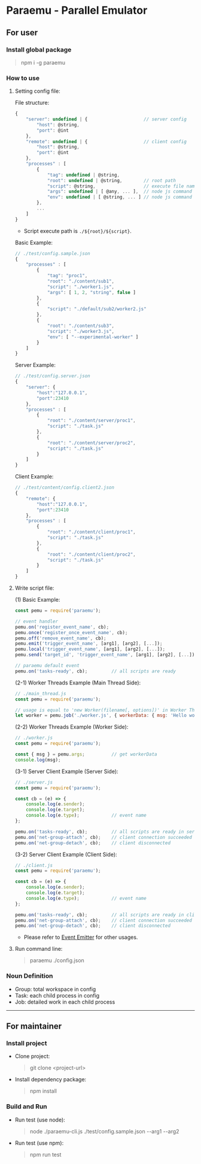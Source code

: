 # Paraemu - Parallel Emulator #

## For user ##

### Install global package ###

> npm i -g paraemu

### How to use ###

1. Setting config file:

    File structure:
    ```javascript
    {
        "server": undefined | {                     // server config
            "host": @string,
            "port": @int
        },
        "remote": undefined | {                     // client config
            "host": @string,
            "port": @int
        },
        "processes" : [
            {
                "tag": undefined | @string,
                "root": undefined | @string,        // root path
                "script": @string,                  // execute file name
                "args": undefined | [ @any, ... ],  // node js command line arguments
                "env": undefined | [ @string, ... ] // node js command line options
            },
            ...
        ]
    }
    ```

    * Script execute path is `./${root}/${script}`.

    Basic Example:
    ```javascript
    // ./test/config.sample.json
    {
        "processes" : [
            {
                "tag": "proc1",
                "root": "./content/sub1",
                "script": "./worker1.js",
                "args": [ 1, 2, "string", false ]
            },
            {
                "script": "./default/sub2/worker2.js"
            },
            {
                "root": "./content/sub3",
                "script": "./worker3.js",
                "env": [ "--experimental-worker" ]
            }
        ]
    }
    ```

    Server Example:
    ```javascript
    // ./test/config.server.json
    {
        "server": {
            "host":"127.0.0.1",
            "port":23410
        },
        "processes" : [
            {
                "root": "./content/server/proc1",
                "script": "./task.js"
            },
            {
                "root": "./content/server/proc2",
                "script": "./task.js"
            }
        ]
    }
    ```

    Client Example:
    ```javascript
    // ./test/content/config.client2.json
    {
        "remote": {
            "host":"127.0.0.1",
            "port":23410
        },
        "processes" : [
            {
                "root": "./content/client/proc1",
                "script": "./task.js"
            },
            {
                "root": "./content/client/proc2",
                "script": "./task.js"
            }
        ]
    }
    ```

2. Write script file:

    (1) Basic Example:
    ```javascript
    const pemu = require('paraemu');

    // event handler
    pemu.on('register_event_name', cb);                                     // register event
    pemu.once('register_once_event_name', cb);                              // register event once
    pemu.off('remove_event_name', cb);                                      // remove event
    pemu.emit('trigger_event_name', [arg1], [arg2], [...]);                 // trigger event (broadcast)
    pemu.local('trigger_event_name', [arg1], [arg2], [...]);                // trigger event (local group)
    pemu.send('target_id', 'trigger_event_name', [arg1], [arg2], [...]);    // trigger event (target group)

    // paraemu default event
    pemu.on('tasks-ready', cb);         // all scripts are ready
    ```

    (2-1) Worker Threads Example (Main Thread Side):
    ```javascript
    // ./main_thread.js
    const pemu = require('paraemu');

    // usage is equal to 'new Worker(filename[, options])' in Worker Threads
    let worker = pemu.job('./worker.js', { workerData: { msg: 'Hello world!' } });
    ```

    (2-2) Worker Threads Example (Worker Side):
    ```javascript
    // ./worker.js
    const pemu = require('paraemu');

    const { msg } = pemu.args;          // get workerData
    console.log(msg);
    ```

    (3-1) Server Client Example (Server Side):
    ```javascript
    // ./server.js
    const pemu = require('paraemu');

    const cb = (e) => {
        console.log(e.sender);
        console.log(e.target);
        console.log(e.type);            // event name
    };

    pemu.on('tasks-ready', cb);         // all scripts are ready in server side
    pemu.on('net-group-attach', cb);    // client connection succeeded
    pemu.on('net-group-detach', cb);    // client disconnected
    ```

    (3-2) Server Client Example (Client Side):
    ```javascript
    // ./client.js
    const pemu = require('paraemu');

    const cb = (e) => {
        console.log(e.sender);
        console.log(e.target);
        console.log(e.type);            // event name
    };

    pemu.on('tasks-ready', cb);         // all scripts are ready in client side
    pemu.on('net-group-attach', cb);    // client connection succeeded
    pemu.on('net-group-detach', cb);    // client disconnected
    ```

    * Please refer to [Event Emitter](https://nodejs.org/api/events.html) for other usages.

3. Run command line:
    > paraemu ./config.json

### Noun Definition ###

* Group: total workspace in config
* Task: each child process in config
* Job: detailed work in each child process

---

## For maintainer ##

### Install project ###

* Clone project:
    > git clone \<project-url\>

* Install dependency package:
    > npm install

### Build and Run ###

* Run test (use node):
    > node ./paraemu-cli.js ./test/config.sample.json --arg1 --arg2

* Run test (use npm):
    > npm run test
